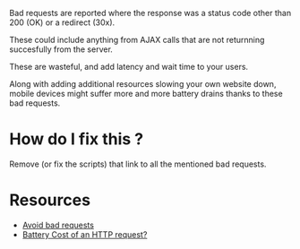 Bad requests are reported where the response was a status code other than 200 (OK) or a redirect (30x).

These could include anything from AJAX calls that are not returnning succesfully from the server.

These are wasteful, and add latency and wait time to your users. 

Along with adding additional resources slowing your own website down, mobile devices might suffer more and more battery drains thanks to these bad requests.

# How do I fix this ?

Remove (or fix the scripts) that link to all the mentioned bad requests.

# Resources

* [Avoid bad requests](https://varvy.com/pagespeed/avoid-bad-requests.html)
* [Battery Cost of an HTTP request?](http://stackoverflow.com/questions/30353779/battery-cost-of-an-http-request)
